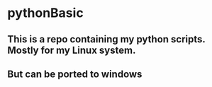 # pythonBasic

## This is a repo containing my python scripts. Mostly for my Linux system.
## But can be ported to windows
